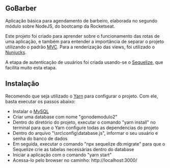 ## GoBarber

Aplicação básica para agendamento de barbeiro, elaborada no segundo módulo sobre NodeJS, do bootcamp da Rocketseat.

Este projeto foi criado para aprender sobre o funcionamento das rotas de uma aplicação, e também para entender a importância de separar o projeto utilizando o padrão [MVC](https://www.devmedia.com.br/introducao-ao-padrao-mvc/29308).
Para a renderização das views, foi utilizado o [Nunjucks](https://mozilla.github.io/nunjucks/).

A etapa de autenticação de usuários foi criada usando-se o [Sequelize](http://docs.sequelizejs.com/), que facilita muito esta etapa.

## Instalação

Recomendo que seja utilizado o [Yarn](https://yarnpkg.com/pt-BR/) para configurar o projeto. Com ele, basta executar os passos abaixo:

- Instalar o [MySQL](https://dev.mysql.com/downloads/)
- Criar uma database com nome "gonodemodulo2"
- Dentro do diretório do projeto, executar o comando "yarn install" no terminal para que o Yarn configure todas as dependencias do projeto
- Dentro do arquivo "\src\config\database.js", informar o seu usuário e senha do banco de dados
- Em seguida, executar o comando "npx sequelize db:migrate" para que o Sequelize crie as tabelas necessárias dentro do database
- Iniciar a aplicação com o comando "yarn start"
- Acessa-lo pelo browser no caminho: http://localhost:3000/

